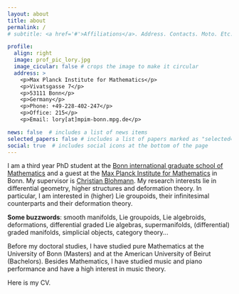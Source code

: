 ```yaml
---
layout: about
title: about
permalink: /
# subtitle: <a href='#'>Affiliations</a>. Address. Contacts. Moto. Etc.

profile:
  align: right
  image: prof_pic_lory.jpg
  image_cicular: false # crops the image to make it circular
  address: >
    <p>Max Planck Institute for Mathematics</p>
    <p>Vivatsgasse 7</p>
    <p>53111 Bonn</p>
    <p>Germany</p>
    <p>Phone: +49-228-402-247</p>
    <p>Office: 215</p>
    <p>Email: lory[at]mpim-bonn.mpg.de</p>

news: false  # includes a list of news items
selected_papers: false # includes a list of papers marked as "selected={true}"
social: true  # includes social icons at the bottom of the page
---
```

I am a third year PhD student at the <a href="https://www.bigs-math.uni-bonn.de/"> Bonn international graduate school of Mathematics</a> and a guest at the <a href="https://www.mpim-bonn.mpg.de/">Max Planck Institute for Mathematics</a> in Bonn. My supervisor is <a href="https://people.mpim-bonn.mpg.de/blohmann/">Christian Blohmann</a>.
My research interests lie in differential geometry, higher structures and deformation theory. In particular, I am interested in (higher) Lie groupoids, their infinitesimal counterparts and their deformation theory.

<b>Some buzzwords</b>: smooth manifolds, Lie groupoids, Lie algebroids, deformations, differential graded Lie algebras, supermanifolds, (differential) graded manifolds, simplicial objects, category theory...

Before my doctoral studies, I have studied pure Mathematics at the University of Bonn (Masters) and at the American University of Beirut (Bachelors). Besides Mathematics, I have studied music and piano performance and have a high interest in music theory.

Here is my CV.